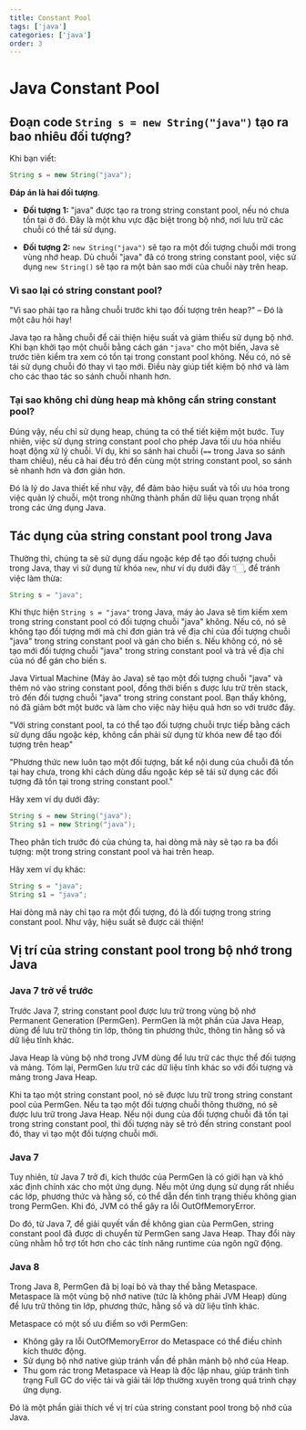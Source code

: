 ```yaml
---
title: Constant Pool
tags: ['java']
categories: ['java']
order: 3
---
```


# Java Constant Pool

## Đoạn code `String s = new String("java")` tạo ra bao nhiêu đối tượng?

Khi bạn viết:

```java
String s = new String("java");
```

**Đáp án là hai đối tượng**.

- **Đối tượng 1:** "java" được tạo ra trong string constant pool, nếu nó chưa tồn tại ở đó. Đây là một khu vực đặc biệt trong bộ nhớ, nơi lưu trữ các chuỗi có thể tái sử dụng.

- **Đối tượng 2:** `new String("java")` sẽ tạo ra một đối tượng chuỗi mới trong vùng nhớ heap. Dù chuỗi "java" đã có trong string constant pool, việc sử dụng `new String()` sẽ tạo ra một bản sao mới của chuỗi này trên heap.

### Vì sao lại có string constant pool?

"Vì sao phải tạo ra hằng chuỗi trước khi tạo đối tượng trên heap?" – Đó là một câu hỏi hay!

Java tạo ra hằng chuỗi để cải thiện hiệu suất và giảm thiểu sử dụng bộ nhớ. Khi bạn khởi tạo một chuỗi bằng cách gán `"java"` cho một biến, Java sẽ trước tiên kiểm tra xem có tồn tại trong constant pool không. Nếu có, nó sẽ tái sử dụng chuỗi đó thay vì tạo mới. Điều này giúp tiết kiệm bộ nhớ và làm cho các thao tác so sánh chuỗi nhanh hơn.

### Tại sao không chỉ dùng heap mà không cần string constant pool?

Đúng vậy, nếu chỉ sử dụng heap, chúng ta có thể tiết kiệm một bước. Tuy nhiên, việc sử dụng string constant pool cho phép Java tối ưu hóa nhiều hoạt động xử lý chuỗi. Ví dụ, khi so sánh hai chuỗi (`==` trong Java so sánh tham chiếu), nếu cả hai đều trỏ đến cùng một string constant pool, so sánh sẽ nhanh hơn và đơn giản hơn.

Đó là lý do Java thiết kế như vậy, để đảm bảo hiệu suất và tối ưu hóa trong việc quản lý chuỗi, một trong những thành phần dữ liệu quan trọng nhất trong các ứng dụng Java.

## Tác dụng của string constant pool trong Java

Thường thì, chúng ta sẽ sử dụng dấu ngoặc kép để tạo đối tượng chuỗi trong Java, thay vì sử dụng từ khóa `new`, như ví dụ dưới đây 👇🏻, để tránh việc làm thừa:

```java
String s = "java";
```

Khi thực hiện `String s = "java"` trong Java, máy ảo Java sẽ tìm kiếm xem trong string constant pool có đối tượng chuỗi "java" không. Nếu có, nó sẽ không tạo đối tượng mới mà chỉ đơn giản trả về địa chỉ của đối tượng chuỗi "java" trong string constant pool và gán cho biến s. Nếu không có, nó sẽ tạo mới đối tượng chuỗi "java" trong string constant pool và trả về địa chỉ của nó để gán cho biến s.

Java Virtual Machine (Máy ảo Java) sẽ tạo một đối tượng chuỗi "java" và thêm nó vào string constant pool, đồng thời biến s được lưu trữ trên stack, trỏ đến đối tượng chuỗi "java" trong string constant pool. Bạn thấy không, nó đã giảm bớt một bước và làm cho việc này hiệu quả hơn so với trước đây.

"Với string constant pool, ta có thể tạo đối tượng chuỗi trực tiếp bằng cách sử dụng dấu ngoặc kép, không cần phải sử dụng từ khóa new để tạo đối tượng trên heap"

"Phương thức new luôn tạo một đối tượng, bất kể nội dung của chuỗi đã tồn tại hay chưa, trong khi cách dùng dấu ngoặc kép sẽ tái sử dụng các đối tượng đã tồn tại trong string constant pool."

Hãy xem ví dụ dưới đây:

```java
String s = new String("java");
String s1 = new String("java");
```

Theo phân tích trước đó của chúng ta, hai dòng mã này sẽ tạo ra ba đối tượng: một trong string constant pool và hai trên heap.

Hãy xem ví dụ khác:

```java
String s = "java";
String s1 = "java";
```

Hai dòng mã này chỉ tạo ra một đối tượng, đó là đối tượng trong string constant pool. Như vậy, hiệu suất sẽ được cải thiện!

## Vị trí của string constant pool trong bộ nhớ trong Java

### Java 7 trở về trước

Trước Java 7, string constant pool được lưu trữ trong vùng bộ nhớ Permanent Generation (PermGen). PermGen là một phần của Java Heap, dùng để lưu trữ thông tin lớp, thông tin phương thức, thông tin hằng số và dữ liệu tĩnh khác.

Java Heap là vùng bộ nhớ trong JVM dùng để lưu trữ các thực thể đối tượng và mảng. Tóm lại, PermGen lưu trữ các dữ liệu tĩnh khác so với đối tượng và mảng trong Java Heap.

Khi ta tạo một string constant pool, nó sẽ được lưu trữ trong string constant pool của PermGen. Nếu ta tạo một đối tượng chuỗi thông thường, nó sẽ được lưu trữ trong Java Heap. Nếu nội dung của đối tượng chuỗi đã tồn tại trong string constant pool, thì đối tượng này sẽ trỏ đến string constant pool đó, thay vì tạo một đối tượng chuỗi mới.

### Java 7

Tuy nhiên, từ Java 7 trở đi, kích thước của PermGen là có giới hạn và khó xác định chính xác cho một ứng dụng. Nếu một ứng dụng sử dụng rất nhiều các lớp, phương thức và hằng số, có thể dẫn đến tình trạng thiếu không gian trong PermGen. Khi đó, JVM có thể gây ra lỗi OutOfMemoryError.

Do đó, từ Java 7, để giải quyết vấn đề không gian của PermGen, string constant pool đã được di chuyển từ PermGen sang Java Heap. Thay đổi này cũng nhằm hỗ trợ tốt hơn cho các tính năng runtime của ngôn ngữ động.

### Java 8

Trong Java 8, PermGen đã bị loại bỏ và thay thế bằng Metaspace. Metaspace là một vùng bộ nhớ native (tức là không phải JVM Heap) dùng để lưu trữ thông tin lớp, phương thức, hằng số và dữ liệu tĩnh khác.

Metaspace có một số ưu điểm so với PermGen:
- Không gây ra lỗi OutOfMemoryError do Metaspace có thể điều chỉnh kích thước động.
- Sử dụng bộ nhớ native giúp tránh vấn đề phân mảnh bộ nhớ của Heap.
- Thu gom rác trong Metaspace và Heap là độc lập nhau, giúp tránh tình trạng Full GC do việc tải và giải tải lớp thường xuyên trong quá trình chạy ứng dụng.

Đó là một phần giải thích về vị trí của string constant pool trong bộ nhớ của Java.
